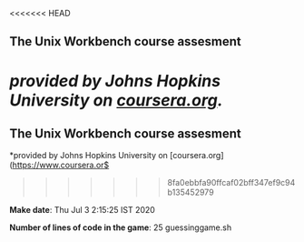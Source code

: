 <<<<<<< HEAD
## The Unix Workbench course assesment

*provided by Johns Hopkins University on [coursera.org](https://www.coursera.org/).*
=======

## The Unix Workbench course assesment

*provided by Johns Hopkins University on [coursera.org](https://www.coursera.or$
>>>>>>> 8fa0ebbfa90ffcaf02bff347ef9c94b135452979

**Make date**: Thu Jul 3 2:15:25 IST 2020

**Number of lines of code in the game**: 25 guessinggame.sh
